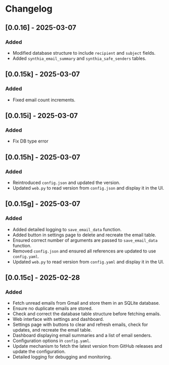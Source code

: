 # Changelog

## [0.0.16] - 2025-03-07
### Added
- Modified database structure to include `recipient` and `subject` fields.
- Added `synthia_email_summary` and `synthia_safe_senders` tables.

## [0.0.15k] - 2025-03-07
### Added
- Fixed email count increments.

## [0.0.15i] - 2025-03-07
### Added
- Fix DB type error

## [0.0.15h] - 2025-03-07
### Added
- Reintroduced `config.json` and updated the version.
- Updated `web.py` to read version from `config.json` and display it in the UI.

## [0.0.15g] - 2025-03-07
### Added
- Added detailed logging to `save_email_data` function.
- Added button in settings page to delete and recreate the email table.
- Ensured correct number of arguments are passed to `save_email_data` function.
- Removed `config.json` and ensured all references are updated to use `config.yaml`.
- Updated `web.py` to read version from `config.yaml` and display it in the UI.

## [0.0.15c] - 2025-02-28
### Added
- Fetch unread emails from Gmail and store them in an SQLite database.
- Ensure no duplicate emails are stored.
- Check and correct the database table structure before fetching emails.
- Web interface with settings and dashboard.
- Settings page with buttons to clear and refresh emails, check for updates, and recreate the email table.
- Dashboard displaying email summaries and a list of email senders.
- Configuration options in `config.yaml`.
- Update mechanism to fetch the latest version from GitHub releases and update the configuration.
- Detailed logging for debugging and monitoring.

